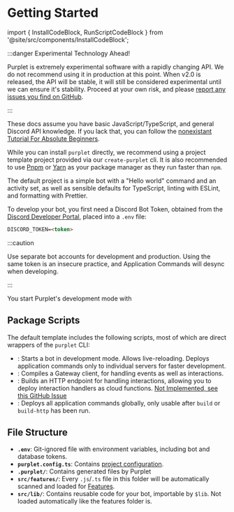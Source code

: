 # Getting Started

import { InstallCodeBlock, RunScriptCodeBlock } from '@site/src/components/InstallCodeBlock';

:::danger Experimental Technology Ahead!

Purplet is extremely experimental software with a rapidly changing API. We do not recommend using it in production at this point. When v2.0 is released, the API will be stable, it will still be considered experimental until we can ensure it's stability. Proceed at your own risk, and please [report any issues you find on GitHub](https://github.com/CRBT-Team/Purplet/issues).

:::

These docs assume you have basic JavaScript/TypeScript, and general Discord API knowledge. If you lack that, you can follow the [nonexistant Tutorial For Absolute Beginners](#).

While you can install `purplet` directly, we recommend using a project template project provided via our `create-purplet` cli. It is also recommended to use [Pnpm](https://pnpm.io/) or [Yarn](https://yarnpkg.com/) as your package manager as they run faster than `npm`.

<InstallCodeBlock />

The default project is a simple bot with a "Hello world" command and an activity set, as well as sensible defaults for TypeScript, linting with ESLint, and formatting with Prettier.

To develop your bot, you first need a Discord Bot Token, obtained from the [Discord Developer Portal](https://discord.com/developers/applications), placed into a `.env` file:

```md
DISCORD_TOKEN=<token>
```

:::caution

Use separate bot accounts for development and production. Using the same token is an insecure practice, and Application Commands will desync when developing.

:::

You start Purplet's development mode with <RunScriptCodeBlock name='dev' />

## Package Scripts

The default template includes the following scripts, most of which are direct wrappers of the `purplet` CLI:

- **<RunScriptCodeBlock name='dev' />**: Starts a bot in development mode. Allows live-reloading. Deploys application commands only to individual servers for faster development.
- **<RunScriptCodeBlock name='build' />**: Compiles a Gateway client, for handling events as well as interactions.
- **<RunScriptCodeBlock name='build-http' />**: Builds an HTTP endpoint for handling interactions, allowing you to deploy interaction handlers as cloud functions. [Not Implemented, see this GitHub Issue](https://github.com/CRBT-Team/Purplet/issues/4)
- **<RunScriptCodeBlock name='purplet deploy' />**: Deploys all application commands globally, only usable after `build` or `build-http` has been run.

## File Structure

- **`.env`**: Git-ignored file with environment variables, including bot and database tokens.
- **`purplet.config.ts`**: Contains [project configuration](/docs/configuration).
- **`.purplet/`**: Contains generated files by Purplet
- **`src/features/`**: Every `.js`/`.ts` file in this folder will be automatically scanned and loaded for [Features](/docs/fundamentals).
- **`src/lib/`**: Contains reusable code for your bot, importable by `$lib`. Not loaded automatically like the features folder is.
